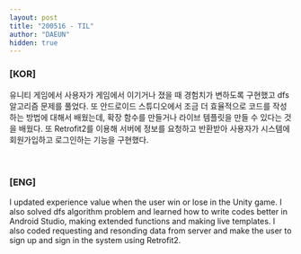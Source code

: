 ```yaml
---
layout: post
title: "200516 - TIL"
author: "DAEUN"
hidden: true
---
```


### [KOR]
유니티 게임에서 사용자가 게임에서 이기거나 졌을 때 경험치가 변하도록 구현했고 dfs 알고리즘 문제를 풀었다. 또 안드로이드 스튜디오에서 조금 더 효율적으로 코드를 작성하는 방법에 대해서 배웠는데, 확장 함수를 만들거나 라이브 템플릿을 만들 수 있다는 것을 배웠다. 또 Retrofit2를 이용해 서버에 정보를 요청하고 반환받아 사용자가 시스템에 회원가입하고 로그인하는 기능을 구현했다.
<br><br><br>
### [ENG]
I updated experience value when the user win or lose in the Unity game. I also solved dfs algorithm problem and learned how to write codes better in Android Studio, making extended functions and making live templates. I also coded requesting and resonding data from server and make the user to sign up and sign in the system using Retrofit2.